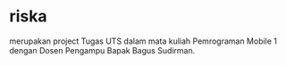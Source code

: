 # riska

merupakan project Tugas UTS dalam mata kuliah Pemrograman Mobile 1
dengan Dosen Pengampu Bapak Bagus Sudirman.
